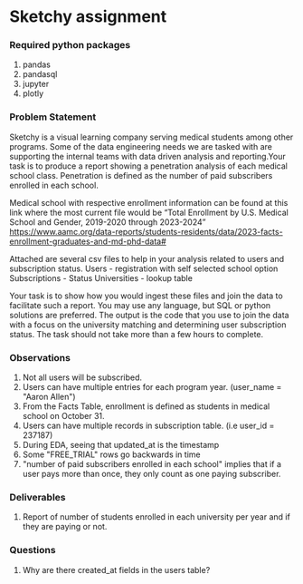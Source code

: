 # Sketchy assignment
### Required python packages
1. pandas
2. pandasql
3. jupyter
4. plotly

### Problem Statement
Sketchy is a visual learning company serving medical students among other programs. Some of the data engineering needs we are tasked with are supporting the internal teams with data driven analysis and reporting.Your task is to produce a report showing a penetration analysis of each medical school class. Penetration is defined as the number of paid subscribers enrolled in each school.

Medical school with respective enrollment information can be found at this link where the most current file would be “Total Enrollment by U.S. Medical School and Gender, 2019-2020 through 2023-2024” https://www.aamc.org/data-reports/students-residents/data/2023-facts-enrollment-graduates-and-md-phd-data#

Attached are several csv files to help in your analysis related to users and subscription status. Users - registration with self selected school option
Subscriptions - Status
Universities - lookup table

Your task is to show how you would ingest these files and join the data to facilitate such a report. You may use any language, but SQL or python solutions are preferred. The output is the code that you use to join the data with a focus on the university matching and determining user subscription status. The task should not take more than a few hours to complete.

### Observations
1. Not all users will be subscribed.
2. Users can have multiple entries for each program year. (user_name = "Aaron Allen")
3. From the Facts Table, enrollment is defined as students in medical school on October 31.
4. Users can have multiple records in subscription table. (i.e user_id = 237187)
5. During EDA, seeing that updated_at is the timestamp
6. Some "FREE_TRIAL" rows go backwards in time
7. "number of paid subscribers enrolled in each school" implies that if a user pays more than once, they only count as one paying subscriber.

### Deliverables
1. Report of number of students enrolled in each university per year and if they are paying or not.

### Questions
1. Why are there created_at fields in the users table?
